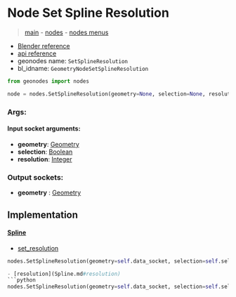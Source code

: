 # Node Set Spline Resolution

> [main](../structure.md) - [nodes](nodes.md) - [nodes menus](nodes_menus.md)

- [Blender reference](https://docs.blender.org/manual/en/latest/modeling/geometry_nodes/curve/set_spline_resolution.html)
- [api reference](https://docs.blender.org/api/current/bpy.types.GeometryNodeSetSplineResolution.html)
- geonodes name: `SetSplineResolution`
- bl_idname: `GeometryNodeSetSplineResolution`

```python
from geonodes import nodes

node = nodes.SetSplineResolution(geometry=None, selection=None, resolution=None)
```

### Args:

#### Input socket arguments:

- **geometry**: [Geometry](Geometry.md)
- **selection**: [Boolean](Boolean.md)
- **resolution**: [Integer](Integer.md)

### Output sockets:

- **geometry** : [Geometry](Geometry.md)

## Implementation

#### [Spline](Spline.md)

 - [set_resolution](Spline.md#set_resolution)
  ```python
  nodes.SetSplineResolution(geometry=self.data_socket, selection=self.selection, resolution=resolution  ```

 - [resolution](Spline.md#resolution)
  ```python
  nodes.SetSplineResolution(geometry=self.data_socket, selection=self.selection, resolution=attr_value  ```

